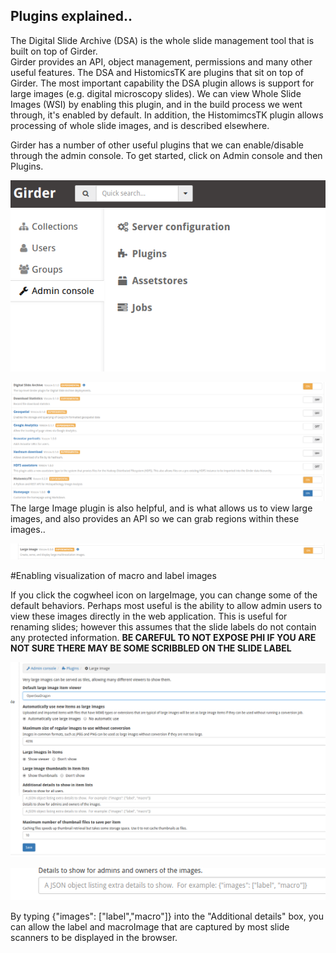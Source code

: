 ## Plugins explained..


The Digital Slide Archive (DSA) is the whole slide management tool that is built on top of Girder.  
Girder provides an API, object management, permissions and many other useful features.   The DSA and HistomicsTK are plugins that sit on top of Girder.  The most important capability the DSA plugin allows is support for large images (e.g. digital microscopy slides).  We can view Whole Slide Images (WSI) by enabling this plugin, and in the build process we went through, it's enabled by default.  In addition, the HistomimcsTK plugin allows processing of whole slide images, and is described elsewhere.

Girder has a number of other useful plugins that we can enable/disable through the admin console.  To get started, click on Admin console and then Plugins.


![](assets/pluginConfiguration-7820b.png)



![](assets/pluginConfiguration-6ef3b.png)
The large Image plugin is also helpful, and is what allows us to view large images, and also provides an API so we can grab regions within these images..

![](assets/pluginConfiguration-d8923.png)

#Enabling visualization of macro and label images

If you click the cogwheel icon on largeImage, you can change some of the default behaviors.  Perhaps most useful is the ability to allow admin users to view these images directly in the web application.  This is useful for renaming slides; however this assumes that the slide labels do not contain any protected information.  **BE CAREFUL TO NOT EXPOSE PHI IF YOU ARE NOT SURE THERE MAY BE SOME SCRIBBLED ON THE SLIDE LABEL**


![](assets/pluginConfiguration-3c339.png)

![](assets/pluginConfiguration-0dca9.png)

By typing {"images": ["label","macro"]} into the "Additional details" box, you can allow the label and macroImage that are captured by most slide scanners to be displayed in the browser.
